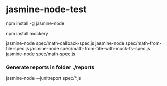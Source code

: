 # jasmine-node-test

npm install -g jasmine-node

npm install mockery

jasmine-node spec/math-callback-spec.js
jasmine-node spec/math-from-file-spec.js
jasmine-node spec/math-from-file-with-mock-fs-spec.js
jasmine-node spec/math-spec.js

### Generate reports in folder ./reports

jasmine-node --junitreport spec/*.js
